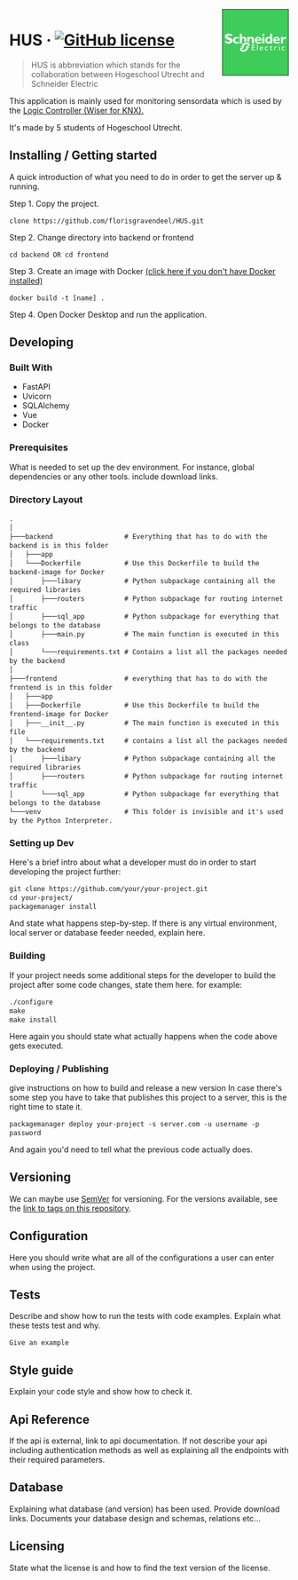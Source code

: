 <img src="./frontend/app/images/se-logo.png" alt="Logo of the project" align="right">

# HUS &middot; [![GitHub license](https://img.shields.io/badge/license-MIT-blue.svg?style=flat-square)](https://github.com/your/your-project/blob/master/LICENSE)
> HUS is abbreviation which stands for the collaboration between Hogeschool Utrecht and Schneider Electric

This application is mainly used for monitoring sensordata which is used by the [Logic Controller (Wiser for KNX).](https://www.se.com/nl/nl/product/LSS100100/wiser-for-knx---homelynk-logic-controller/)

It's made by 5 students of Hogeschool Utrecht.

## Installing / Getting started

A quick introduction of what you need to do in order to get the server up &
running.

Step 1. Copy the project.
```shell
clone https://github.com/florisgravendeel/HUS.git
```
Step 2. Change directory into backend or frontend
```shell
cd backend OR cd frontend
```
Step 3. Create an image with Docker  [(click here if you don't have Docker installed)](https://docs.docker.com/get-docker/)
```shell
docker build -t [name] .
```
Step 4. Open Docker Desktop and run the application.

## Developing

### Built With
* FastAPI
* Uvicorn
* SQLAlchemy
* Vue
* Docker

### Prerequisites
What is needed to set up the dev environment. For instance, global dependencies or any other tools. include download links.

### Directory Layout
```
.
│ 
├───backend                  # Everything that has to do with the backend is in this folder
│   ├───app
│   └───Dockerfile           # Use this Dockerfile to build the backend-image for Docker
│       ├───libary           # Python subpackage containing all the required libraries
│       ├───routers          # Python subpackage for routing internet traffic
│       ├───sql_app          # Python subpackage for everything that belongs to the database 
│       ├───main.py          # The main function is executed in this class
│       └───requirements.txt # Contains a list all the packages needed by the backend 
│ 
├───frontend                 # everything that has to do with the frontend is in this folder
│   ├───app
│   ├───Dockerfile           # Use this Dockerfile to build the frontend-image for Docker
│   ├───__init__.py          # The main function is executed in this file
│   └───requirements.txt     # contains a list all the packages needed by the backend 
│       ├───libary           # Python subpackage containing all the required libraries
│       ├───routers          # Python subpackage for routing internet traffic
│       └───sql_app          # Python subpackage for everything that belongs to the database 
└───venv                     # This folder is invisible and it's used by the Python Interpreter. 
```
### Setting up Dev

Here's a brief intro about what a developer must do in order to start developing
the project further:

```shell
git clone https://github.com/your/your-project.git
cd your-project/
packagemanager install
```

And state what happens step-by-step. If there is any virtual environment, local server or database feeder needed, explain here.

### Building

If your project needs some additional steps for the developer to build the
project after some code changes, state them here. for example:

```shell
./configure
make
make install
```

Here again you should state what actually happens when the code above gets
executed.

### Deploying / Publishing
give instructions on how to build and release a new version
In case there's some step you have to take that publishes this project to a
server, this is the right time to state it.

```shell
packagemanager deploy your-project -s server.com -u username -p password
```

And again you'd need to tell what the previous code actually does.

## Versioning

We can maybe use [SemVer](http://semver.org/) for versioning. For the versions available, see the [link to tags on this repository](/tags).


## Configuration

Here you should write what are all of the configurations a user can enter when using the project.

## Tests

Describe and show how to run the tests with code examples.
Explain what these tests test and why.

```shell
Give an example
```

## Style guide

Explain your code style and show how to check it.

## Api Reference

If the api is external, link to api documentation. If not describe your api including authentication methods as well as explaining all the endpoints with their required parameters.


## Database

Explaining what database (and version) has been used. Provide download links.
Documents your database design and schemas, relations etc... 

## Licensing

State what the license is and how to find the text version of the license.
